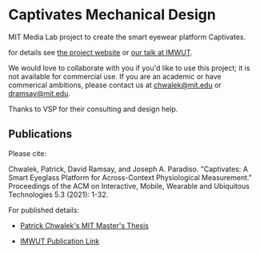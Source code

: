 # Captivates Mechanical Design

MIT Media Lab project to create the smart eyewear platform Captivates.

for details see [the project website](https://captivate.media.mit.edu/) or
[our talk at IMWUT](https://www.youtube.com/watch?v=YIhqRg78yNc).


We would love to collaborate with you if you'd like to use this project; it is
not available for commercial use.  If you are an academic or have commerical
ambitions, please contact us at chwalek@mit.edu or dramsay@mit.edu.

Thanks to VSP for their consulting and design help.


## Publications

Please cite:

Chwalek, Patrick, David Ramsay, and Joseph A. Paradiso. "Captivates: A Smart Eyeglass Platform for Across-Context Physiological Measurement." Proceedings of the ACM on Interactive, Mobile, Wearable and Ubiquitous Technologies 5.3 (2021): 1-32.

For published details:

- [Patrick Chwalek's MIT Master's
Thesis](https://dspace.mit.edu/handle/1721.1/129276)

- [IMWUT Publication Link](https://dl.acm.org/doi/10.1145/3478079)

